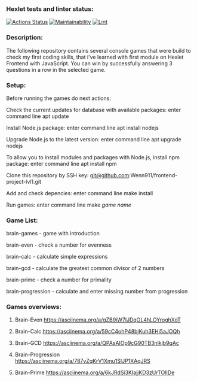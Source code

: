 ### Hexlet tests and linter status:
[![Actions Status](https://github.com/Wenn911/frontend-project-lvl1/workflows/hexlet-check/badge.svg)](https://github.com/Wenn911/frontend-project-lvl1/actions)
[![Maintainability](https://api.codeclimate.com/v1/badges/a99a88d28ad37a79dbf6/maintainability)](https://codeclimate.com/github/codeclimate/codeclimate/maintainability)
[![Lint](https://github.com/Wenn911/frontend-project-lvl1/actions/workflows/eslint-check.yml/badge.svg)](https://github.com/Wenn911/frontend-project-lvl1/actions/workflows/eslint-check.yml)

### Description:
The following repository contains several console games that were build to check my first coding skills, that i've learned with first module on Hexlet Frontend with JavaScript. You can win by successfully answering 3 questions in a row in the selected game.

### Setup:

Before running the games do next actions:

Check the current updates for database with available packages: enter command line apt update

Install Node.js package: enter command line apt install nodejs

Upgrade Node.js to the latest version: enter command line apt upgrade nodejs

To allow you to install modules and packages with Node.js, install npm package: enter command line apt install npm

Clone this repository by SSH key: git@github.com:Wenn911/frontend-project-lvl1.git

Add and check depencies: enter command line make install

Run games: enter command line make *game name*

### Game List:

brain-games - game with introduction

brain-even - check a number for evenness

brain-calc - calculate simple expressions

brain-gcd - calculate the greatest common divisor of 2 numbers

brain-prime - check a number for primality

brain-progression - calculate and enter missing number from progression

### Games overviews:

1. Brain-Even https://asciinema.org/a/gZB9iW7lJDqOL4hLOYroghXoT

2. Brain-Calc https://asciinema.org/a/59cC4ohP48bjKuh3EHi5aJOQh

3. Brain-GCD https://asciinema.org/a/QPAsAIOp9cG90TB3nlkjb9qAc

4. Brain-Progression https://asciinema.org/a/787vZqKrV1Xmu1SlJP1XAqJRS

5. Brain-Prime https://asciinema.org/a/6kJRdSi3KIajjKD3zUrTOIIDe
